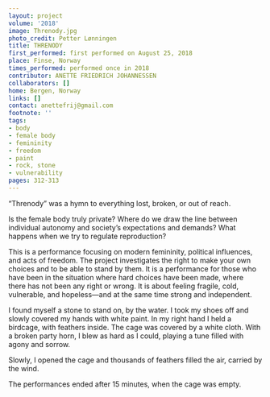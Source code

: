 ```yaml
---
layout: project
volume: '2018'
image: Threnody.jpg
photo_credit: Petter Lønningen
title: THRENODY
first_performed: first performed on August 25, 2018
place: Finse, Norway
times_performed: performed once in 2018
contributor: ANETTE FRIEDRICH JOHANNESSEN
collaborators: []
home: Bergen, Norway
links: []
contact: anettefrij@gmail.com
footnote: ''
tags:
- body
- female body
- femininity
- freedom
- paint
- rock, stone
- vulnerability
pages: 312-313
---
```


“Threnody” was a hymn to everything lost, broken, or out of reach.

Is the female body truly private? Where do we draw the line between individual autonomy and society’s expectations and demands? What happens when we try to regulate reproduction?

This is a performance focusing on modern femininity, political influences, and acts of freedom. The project investigates the right to make your own choices and to be able to stand by them. It is a performance for those who have been in the situation where hard choices have been made, where there has not been any right or wrong. It is about feeling fragile, cold, vulnerable, and hopeless—and at the same time strong and independent.

I found myself a stone to stand on, by the water. I took my shoes off and slowly covered my hands with white paint. In my right hand I held a birdcage, with feathers inside. The cage was covered by a white cloth. With a broken party horn, I blew as hard as I could, playing a tune filled with agony and sorrow.

Slowly, I opened the cage and thousands of feathers filled the air, carried by the wind.

The performances ended after 15 minutes, when the cage was empty.
